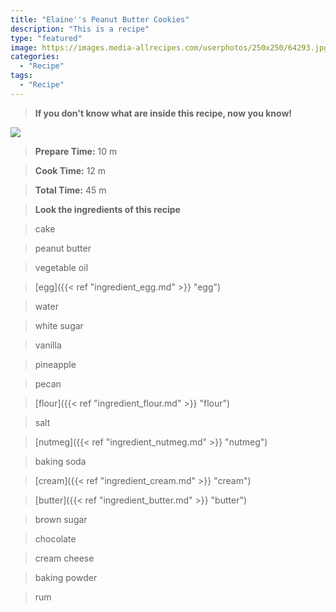 ```yaml
---
title: "Elaine''s Peanut Butter Cookies"
description: "This is a recipe"
type: "featured"
image: https://images.media-allrecipes.com/userphotos/250x250/64293.jpg
categories: 
  - "Recipe"
tags: 
  - "Recipe"
---
```



>**If you don't know what are inside this recipe, now you know!**

![](../images/Recipes-Banner.jpg)
> **Prepare Time:** 10 m


> **Cook Time:** 12 m


> **Total Time:** 45 m

> **Look the ingredients of this recipe**

> cake

> peanut butter

> vegetable oil

> [egg]({{< ref "ingredient_egg.md" >}} "egg")

> water

> white sugar

> vanilla

> pineapple

> pecan

> [flour]({{< ref "ingredient_flour.md" >}} "flour")

> salt

> [nutmeg]({{< ref "ingredient_nutmeg.md" >}} "nutmeg")

> baking soda

> [cream]({{< ref "ingredient_cream.md" >}} "cream")

> [butter]({{< ref "ingredient_butter.md" >}} "butter")

> brown sugar

> chocolate

> cream cheese

> baking powder

> rum

